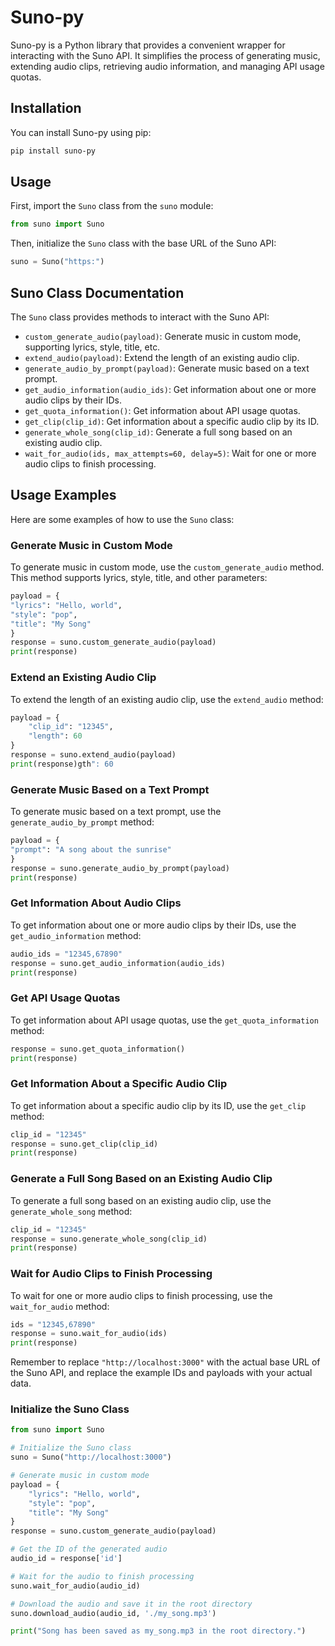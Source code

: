 # Suno-py

Suno-py is a Python library that provides a convenient wrapper for interacting with the Suno API. It simplifies the process of generating music, extending audio clips, retrieving audio information, and managing API usage quotas.

## Installation

You can install Suno-py using pip:
```bash
pip install suno-py
```


## Usage

First, import the `Suno` class from the `suno` module:

```python
from suno import Suno
```


Then, initialize the `Suno` class with the base URL of the Suno API:

```python
suno = Suno("https:")
```

## Suno Class Documentation

The `Suno` class provides methods to interact with the Suno API:

- `custom_generate_audio(payload)`: Generate music in custom mode, supporting lyrics, style, title, etc.
- `extend_audio(payload)`: Extend the length of an existing audio clip.
- `generate_audio_by_prompt(payload)`: Generate music based on a text prompt.
- `get_audio_information(audio_ids)`: Get information about one or more audio clips by their IDs.
- `get_quota_information()`: Get information about API usage quotas.
- `get_clip(clip_id)`: Get information about a specific audio clip by its ID.
- `generate_whole_song(clip_id)`: Generate a full song based on an existing audio clip.
- `wait_for_audio(ids, max_attempts=60, delay=5)`: Wait for one or more audio clips to finish processing.

## Usage Examples

Here are some examples of how to use the `Suno` class:


### Generate Music in Custom Mode

To generate music in custom mode, use the `custom_generate_audio` method. This method supports lyrics, style, title, and other parameters:

```python
payload = {
"lyrics": "Hello, world",
"style": "pop",
"title": "My Song"
}
response = suno.custom_generate_audio(payload)
print(response)
```


### Extend an Existing Audio Clip

To extend the length of an existing audio clip, use the `extend_audio` method:


```python
payload = {
    "clip_id": "12345",
    "length": 60
}
response = suno.extend_audio(payload)
print(response)gth": 60
```



### Generate Music Based on a Text Prompt

To generate music based on a text prompt, use the `generate_audio_by_prompt` method:

```python
payload = {
"prompt": "A song about the sunrise"
}
response = suno.generate_audio_by_prompt(payload)
print(response)
```


### Get Information About Audio Clips

To get information about one or more audio clips by their IDs, use the `get_audio_information` method:

```python
audio_ids = "12345,67890"
response = suno.get_audio_information(audio_ids)
print(response)
```


### Get API Usage Quotas

To get information about API usage quotas, use the `get_quota_information` method:

```python
response = suno.get_quota_information()
print(response)
```


### Get Information About a Specific Audio Clip

To get information about a specific audio clip by its ID, use the `get_clip` method:

```python
clip_id = "12345"
response = suno.get_clip(clip_id)
print(response)
```


### Generate a Full Song Based on an Existing Audio Clip

To generate a full song based on an existing audio clip, use the `generate_whole_song` method:

```python
clip_id = "12345"
response = suno.generate_whole_song(clip_id)
print(response)
```


### Wait for Audio Clips to Finish Processing

To wait for one or more audio clips to finish processing, use the `wait_for_audio` method:

```python
ids = "12345,67890"
response = suno.wait_for_audio(ids)
print(response)
```



Remember to replace `"http://localhost:3000"` with the actual base URL of the Suno API, and replace the example IDs and payloads with your actual data.


### Initialize the Suno Class

```python
from suno import Suno

# Initialize the Suno class
suno = Suno("http://localhost:3000")

# Generate music in custom mode
payload = {
    "lyrics": "Hello, world",
    "style": "pop",
    "title": "My Song"
}
response = suno.custom_generate_audio(payload)

# Get the ID of the generated audio
audio_id = response['id']

# Wait for the audio to finish processing
suno.wait_for_audio(audio_id)

# Download the audio and save it in the root directory
suno.download_audio(audio_id, './my_song.mp3')

print("Song has been saved as my_song.mp3 in the root directory.")

```
